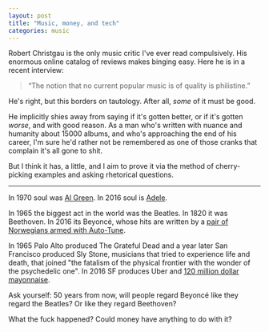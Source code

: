 ```yaml
---
layout: post
title: "Music, money, and tech"
categories: music
---
```


Robert Christgau is the only music critic I've ever read compulsively. His enormous online catalog of reviews makes binging easy. Here he is in a recent interview:

>“The notion that no current popular music is of quality is philistine.”

He's right, but this borders on tautology. After all, _some_ of it must be good.

He implicitly shies away from saying if it's gotten better, or if it's gotten _worse_, and with good reason. As a man who's written with nuance and humanity about 15000 albums, and who's approaching the end of his career, I'm sure he'd rather not be remembered as one of those cranks that complain it's all gone to shit.

But I think it has, a little, and I aim to prove it via the method of cherry-picking examples and asking rhetorical questions.

---

In 1970 soul was [Al Green](http://www.robertchristgau.com/xg/music/green-76.php). In 2016 soul is [Adele](http://www.newyorker.com/culture/cultural-comment/the-singularity-of-adeles-soul).

In 1965 the biggest act in the world was the Beatles. In 1820 it was Beethoven. In 2016 its Beyoncé, whose hits are written by a [pair of Norwegians armed with Auto-Tune](http://www.newyorker.com/magazine/2012/03/26/the-song-machine).

In 1965 Palo Alto produced The Grateful Dead and a year later San Francisco produced Sly Stone, musicians that tried to experience life and death, that joined "the fatalism of the physical frontier with the wonder of the psychedelic one". In 2016 SF produces Uber and [120 million dollar mayonnaise](../Code/Random/software-eating-the-world).

Ask yourself: 50 years from now, will people regard Beyoncé like they regard the Beatles? Or like they regard Beethoven?

What the fuck happened? Could money have anything to do with it?
